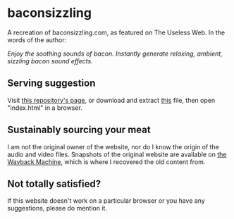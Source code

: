 # baconsizzling

A recreation of baconsizzling.com, as featured on The Useless Web.
In the words of the author:

*Enjoy the soothing sounds of bacon.  Instantly generate relaxing, ambient, sizzling bacon sound effects.*

## Serving suggestion

Visit [this repository's page](https://ensanguinedib.github.io/baconsizzling), or download and extract [this](https://github.com/ensanguinedIB/baconsizzling/archive/refs/heads/master.zip) file, then open "index.html" in a browser.

## Sustainably sourcing your meat

I am not the original owner of the website, nor do I know the origin of the audio and video files.
Snapshots of the original website are available on [the Wayback Machine](https://web.archive.org/web/*/baconsizzling.com), which is where I recovered the old content from.

## Not totally satisfied?

If this website doesn't work on a particular browser or you have any suggestions, please do mention it.
